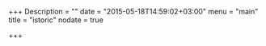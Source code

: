 +++
Description = ""
date = "2015-05-18T14:59:02+03:00"
menu = "main"
title = "istoric"
nodate = true

+++
